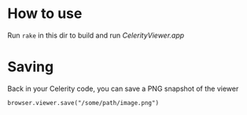 How to use
==========

Run `rake` in this dir to build and run _CelerityViewer.app_

Saving
======

Back in your Celerity code, you can save a PNG snapshot of the viewer

`browser.viewer.save("/some/path/image.png")`

